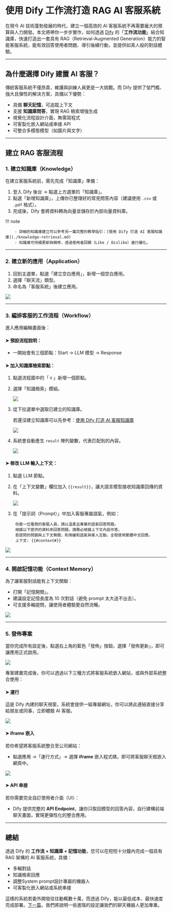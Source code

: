 # 使用 Dify 工作流打造 RAG AI 客服系統

在現今 AI 技術蓬勃發展的時代，建立一個高效的 AI 客服系統不再需要龐大的預算與人力開發。本文將帶你一步步實作，如何透過 [Dify](https://dify.ai) 的「**工作流功能**」結合知識庫，快速打造出一套具有 RAG（Retrieval-Augmented Generation）能力的智能客服系統，能有效回答使用者問題、導引後續行動，並提供如真人般的對話體驗。

---

## 為什麼選擇 Dify 建置 AI 客服？

傳統客服系統不僅昂貴，維護與訓練人員更是一大挑戰。而 Dify 提供了低門檻、強大且彈性的解決方案，具備以下優勢：

* 具備 **聊天記憶**，可追蹤上下文
* 支援 **知識庫問答**，實現 RAG 檢索增強生成
* 視覺化流程設計介面，無需寫程式
* 可客製化嵌入網站或串接 API
* 可整合多模態模型（如圖片與文字）

---

## 建立 RAG 客服流程

### 1. 建立知識庫（Knowledge）

在建立客服系統前，需先完成「知識庫」準備：

1. 登入 Dify 後台 → 點選上方選單的「知識庫」。
2. 點選「新增知識庫」，上傳你已整理好的常見問答內容（建議使用 `.csv` 或 `.pdf` 格式）。
3. 完成後，Dify 會將資料轉為向量並儲存於內部向量資料庫。

!!! note

        - 詳細的知識庫建立可以參考另一篇完整的教學指引：[使用 Dify 打造 AI 客服知識庫](./knowledge-retrieval.md)
        - 知識庫可持續更新與精修，透過使用者回饋（Like / Dislike）進行優化。

---

### 2. 建立新的應用（Application）

1. 回到主選單，點選「建立空白應用」，新增一個空白應用。
2. 選擇「聊天流」類型。
3. 命名為「客服系統」後建立應用。

![](./images/img-workflow-rag-chatbot-tutorial-1.png)

---

### 3. 編排客服的工作流程（Workflow）

進入應用編輯畫面後：

#### ➤ 預設流程說明：

* 一開始會有三個節點：Start → LLM 模型 → Response

#### ➤ 加入知識庫檢索節點：

1. 點選流程圖中的「＋」新增一個節點。
2. 選擇「知識檢索」模組。

    ![](./images/img-workflow-rag-chatbot-tutorial-2.png)

3. 從下拉選單中選取已建立的知識庫。

    若還沒建立知識庫可以先參考：[使用 Dify 打造 AI 客服知識庫](./knowledge-retrieval.md)

    ![](./images/img-workflow-rag-chatbot-tutorial-3.png)

4. 系統會自動產生 `result` 陣列變數，代表匹配到的內容。

    ![](./images/img-workflow-rag-chatbot-tutorial-4.png)


#### ➤ 修改 LLM 輸入上下文：

1. 點選 LLM 節點。
2. 在「上下文變數」欄位加入 `{{result}}`，讓大語言模型接收知識庫回傳的資料。

    ![](./images/img-workflow-rag-chatbot-tutorial-5.png)

3. 在「提示詞（Prompt）」中加入客服專屬語氣，例如：

   ```
    你是一位電商的客服人員，請以溫柔且專業的語氣回答問題。
    根據以下提供的資料來回答問題，請務必根據上下文內容作答。
    若提問的問題與上下文無關，則用緩和語氣與客人互動。全程使用繁體中文回應。
    上下文: {{#context#}}
   ```

![](./images/img-workflow-rag-chatbot-tutorial-6.png)

---

### 4. 開啟記憶功能（Context Memory）

為了讓客服對話能有上下文關聯：

* 打開「記憶開關」。
* 建議設定記憶長度為 10 次對話（避免 prompt 太大送不出去）。
* 可支援多輪提問，讓使用者體驗更自然流暢。

![](./images/img-workflow-rag-chatbot-tutorial-7.png)

---

### 5. 發佈專案

當你完成所有設定後，點選右上角的藍色「發佈」按鈕，選擇「發佈更新」，即可讓應用正式啟用。

![](./images/img-workflow-rag-chatbot-tutorial-8.png)

專案建置完成後，你可以透過以下三種方式將客服系統嵌入網站，或與外部系統整合使用：

#### ➤ 運行

這是 Dify 內建的聊天視窗，系統會提供一組專屬網址，你可以將此連結直接分享給朋友或同事，立即體驗 AI 客服。

![](./images/img-workflow-rag-chatbot-tutorial-9.png)

#### ➤ iframe 嵌入

若你希望將客服系統整合至公司網站：

* 點選應用 →「運行方式」→ 選擇 **iframe** 嵌入程式碼，即可將客服聊天框嵌入網頁中。

![](./images/img-workflow-rag-chatbot-tutorial-10.png)

#### ➤ API 串接

若你需要完全自訂使用者介面（UI）：

* Dify 提供完整的 **API Endpoint**，讓你只取回模型的回答內容，自行建構前端聊天畫面，實現更彈性化的整合應用。


---


## 總結

透過 Dify 的 **工作流 + 知識庫 + 記憶功能**，您可以在短短十分鐘內完成一個具有 RAG 架構的 AI 客服系統，具備：

- 多輪對話
- 知識檢索回應
- 調整System prompt設計專屬的機器人
- 可客製化嵌入網站或系統串接

這樣的系統若委外開發往往動輒數十萬，而透過 Dify，能以最低成本、最快速度完成部署。[下一篇](./chatflow-rag-chatbot-tutorial-2.md)，我們將說明一些進階的設定讓我們的聊天機器人更加專業。